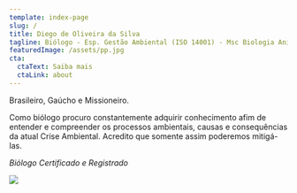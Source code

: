 ```yaml
---
template: index-page
slug: /
title: Diego de Oliveira da Silva
tagline: Biólogo - Esp. Gestão Ambiental (ISO 14001) - Msc Biologia Animal
featuredImage: /assets/pp.jpg
cta:
  ctaText: Saiba mais
  ctaLink: about
---
```

Brasileiro, Gaúcho e Missioneiro.

Como biólogo procuro constantemente adquirir conhecimento afim de entender e compreender os processos ambientais, causas e consequências da atual Crise Ambiental. Acredito que somente assim poderemos mitigá-las.

*Biólogo Certificado e Registrado*

![](/assets/certificado_registrado_2.png)